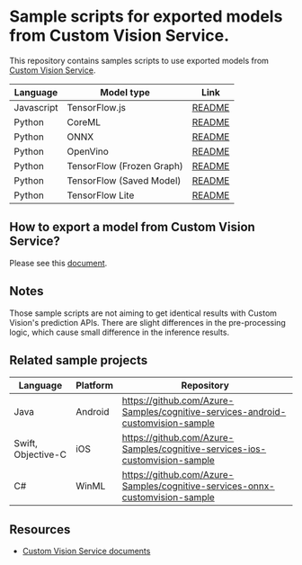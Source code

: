 # Sample scripts for exported models from Custom Vision Service.

This repository contains samples scripts to use exported models from [Custom Vision Service](https://customvision.ai).


| Language | Model type | Link |
| -------- | -------- | ---- |
| Javascript | TensorFlow.js | [README](samples/javascript/tensorflowjs) |
| Python   | CoreML   | [README](samples/python/coreml) |
| Python   | ONNX     | [README](samples/python/onnx) |
| Python   | OpenVino | [README](samples/python/openvino) |
| Python   | TensorFlow (Frozen Graph) | [README](samples/python/tensorflow) |
| Python   | TensorFlow (Saved Model) | [README](samples/python/tensorflow_saved_model) |
| Python   | TensorFlow Lite | [README](samples/python/tensorflow_lite) |


## How to export a model from Custom Vision Service?
Please see this [document](https://docs.microsoft.com/en-us/azure/cognitive-services/custom-vision-service/export-your-model).


## Notes
Those sample scripts are not aiming to get identical results with Custom Vision's prediction APIs. There are slight differences in the pre-processing logic, which cause small difference in the inference results.


## Related sample projects
| Language | Platform | Repository |
| -------- | -------- | ---------- |
| Java     | Android  | https://github.com/Azure-Samples/cognitive-services-android-customvision-sample |
| Swift, Objective-C | iOS | https://github.com/Azure-Samples/cognitive-services-ios-customvision-sample |
| C#       | WinML    | https://github.com/Azure-Samples/cognitive-services-onnx-customvision-sample |

## Resources
* [Custom Vision Service documents](https://docs.microsoft.com/en-us/azure/cognitive-services/custom-vision-service/)

